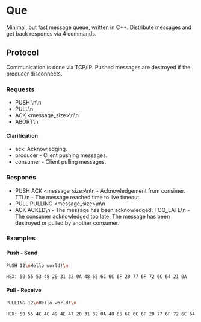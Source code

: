 # Que
Minimal, but fast message queue, written in C++.
Distribute messages and get back respones via 4 commands.

## Protocol
Communication is done via TCP/IP. Pushed messages are destroyed if the producer disconnects.
### Requests
* PUSH <message size>\n<message>\n
* PULL\n
* ACK <message_size>\n<message>\n
* ABORT\n

#### Clarification
* ack: Acknowledging.
* producer - Client pushing messages.
* consumer - Client pulling messages.

### Respones
* PUSH
ACK <message_size>\n<message>\n - Acknowledgement from consimer.
TTL\n - The message reached time to live timeout.
* PULL
PULLING <message_size>\n<message>\n
* ACK
ACKED\n - The message has been acknowledged.
TOO_LATE\n - The consumer acknowledged too late.
The message has been destroyed or pulled by another consumer.

### Examples
#### Push - Send
```sh
PUSH 12\nHello world!\n
```
```sh
HEX: 50 55 53 48 20 31 32 0A 48 65 6C 6C 6F 20 77 6F 72 6C 64 21 0A
```

#### Pull - Receive

```sh
PULLING 12\nHello world!\n
```
```sh
HEX: 50 55 4C 4C 49 4E 47 20 31 32 0A 48 65 6C 6C 6F 20 77 6F 72 6C 64 21 0A
```